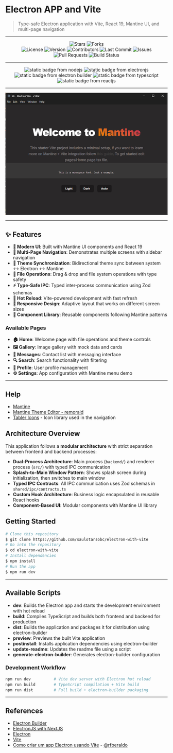 # Electron APP and Vite

> Type-safe Electron application with Vite, React 19, Mantine UI, and multi-page navigation

---

<div align="center">
  <img alt="Stars" src="https://img.shields.io/github/stars/saulotarsobc/electron-with-vite.svg">
  <img alt="Forks" src="https://img.shields.io/github/forks/saulotarsobc/electron-with-vite.svg">
</div>

<div align="center">
  <img alt="License" src="https://img.shields.io/badge/License-MIT-yellow.svg">
  <img alt="Version" src="https://img.shields.io/github/v/release/saulotarsobc/electron-with-vite.svg">
  <img alt="Contributors" src="https://img.shields.io/github/contributors/saulotarsobc/electron-with-vite.svg">
  <img alt="Last Commit" src="https://img.shields.io/github/last-commit/saulotarsobc/electron-with-vite.svg">
  <img alt="Issues" src="https://img.shields.io/github/issues/saulotarsobc/electron-with-vite.svg">
  <img alt="Pull Requests" src="https://img.shields.io/github/issues-pr/saulotarsobc/electron-with-vite.svg">
  <img alt="Build Status" src="https://img.shields.io/github/actions/workflow/status/saulotarsobc/electron-with-vite/.github/workflows/launch-app.yaml">
</div>

---

<!-- Badge Start -->
<div align="center">
 <img alt="static badge from nodejs" src="https://img.shields.io/badge/NodeJS-v22.18.0-44883e">
 <img alt="static badge from electronjs" src="https://img.shields.io/badge/ElectronJS-v38.1.0-46816e">
 <img alt="static badge from electron builder" src="https://img.shields.io/badge/Electron%20Builder-v26.0.12-blue">
 <img alt="static badge from typescript" src="https://img.shields.io/badge/TypeScript-v5.9.2-blue">
 <img alt="static badge from reactjs" src="https://img.shields.io/badge/ReactJS-v19.1.1-61DAFB">
</div>
<!-- Badge End -->

---

![banner](./demo/banner.png)

---

## ✨ Features

- **🎨 Modern UI**: Built with Mantine UI components and React 19
- **🚀 Multi-Page Navigation**: Demonstrates multiple screens with sidebar navigation
- **🔄 Theme Synchronization**: Bidirectional theme sync between system ↔ Electron ↔ Mantine
- **📁 File Operations**: Drag & drop and file system operations with type safety
- **⚡ Type-Safe IPC**: Typed inter-process communication using Zod schemas
- **🎯 Hot Reload**: Vite-powered development with fast refresh
- **📱 Responsive Design**: Adaptive layout that works on different screen sizes
- **🧩 Component Library**: Reusable components following Mantine patterns

### Available Pages

- **🏠 Home**: Welcome page with file operations and theme controls
- **🖼️ Gallery**: Image gallery with mock data and cards
- **💬 Messages**: Contact list with messaging interface
- **🔍 Search**: Search functionality with filtering
- **👤 Profile**: User profile management
- **⚙️ Settings**: App configuration with Mantine menu demo

---

## Help

- [Mantine](https://mantine.dev/)
- [Mantine Theme Editor - remoraid](https://remoraid.dev/)
- [Tabler Icons](https://tabler.io/icons) - Icon library used in the navigation

## Architecture Overview

This application follows a **modular architecture** with strict separation between frontend and backend processes:

- **Dual-Process Architecture**: Main process (`backend/`) and renderer process (`src/`) with typed IPC communication
- **Splash-to-Main Window Pattern**: Shows splash screen during initialization, then switches to main window
- **Typed IPC Contracts**: All IPC communication uses Zod schemas in `shared/ipc/contracts.ts`
- **Custom Hook Architecture**: Business logic encapsulated in reusable React hooks
- **Component-Based UI**: Modular components with Mantine UI library

## Getting Started

```bash
# Clone this repository
$ git clone https://github.com/saulotarsobc/electron-with-vite
# Go into the repository
$ cd electron-with-vite
# Install dependencies
$ npm install
# Run the app
$ npm run dev
```

---

## Available Scripts

- **dev**: Builds the Electron app and starts the development environment with hot reload
- **build**: Compiles TypeScript and builds both frontend and backend for production
- **dist**: Builds the application and packages it for distribution using electron-builder
- **preview**: Previews the built Vite application
- **postinstall**: Installs application dependencies using electron-builder
- **update-readme**: Updates the readme file using a script
- **generate-electron-builder**: Generates electron-builder configuration

### Development Workflow

```bash
npm run dev          # Vite dev server with Electron hot reload
npm run build        # TypeScript compilation + Vite build
npm run dist         # Full build + electron-builder packaging
```

---

## References

- [Electron Builder](https://www.electron.build/)
- [ElectronJS with NextJS](https://github.com/saulotarsobc/electronjs-with-nextjs)
- [Electron](https://www.electronjs.org/)
- [Vite](https://vite.dev/)
- [Como criar um app Electron usando Vite](https://dev.to/rafaelberaldo/como-criar-um-app-electron-usando-vite-52d6) - [@rfberaldo](https://github.com/rfberaldo)
